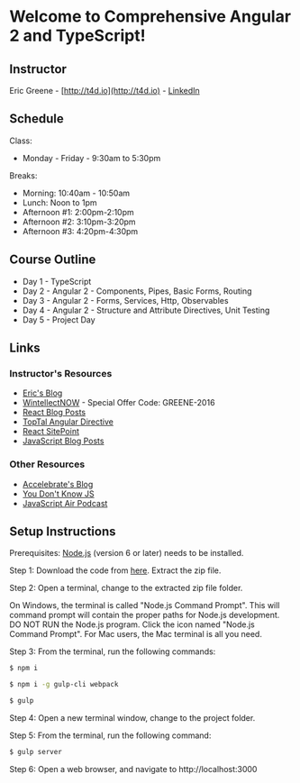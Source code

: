 # Welcome to Comprehensive Angular 2 and TypeScript!

## Instructor

Eric Greene - [http://t4d.io](http://t4d.io) - [LinkedIn](https://www.linkedin.com/in/ericwgreene)

## Schedule

Class:
- Monday - Friday - 9:30am to 5:30pm

Breaks:
- Morning: 10:40am - 10:50am
- Lunch: Noon to 1pm
- Afternoon #1: 2:00pm-2:10pm
- Afternoon #2: 3:10pm-3:20pm
- Afternoon #3: 4:20pm-4:30pm

## Course Outline

- Day 1 - TypeScript
- Day 2 - Angular 2 - Components, Pipes, Basic Forms, Routing
- Day 3 - Angular 2 - Forms, Services, Http, Observables
- Day 4 - Angular 2 - Structure and Attribute Directives, Unit Testing
- Day 5 - Project Day

## Links

### Instructor's Resources

- [Eric's Blog](http://t4d.io/)
- [WintellectNOW](https://www.wintellectnow.com/Home/Instructor?instructorId=EricGreene) - Special Offer Code: GREENE-2016
- [React Blog Posts](https://github.com/training4developers/react-flux-blog)
- [TopTal Angular Directive](https://www.toptal.com/angular-js/angular-js-demystifying-directives)
- [React SitePoint](http://www.sitepoint.com/author/ericgreene/)
- [JavaScript Blog Posts](https://www.accelebrate.com/blog/?s=Greene)

### Other Resources

- [Accelebrate's Blog](https://www.accelebrate.com/blog/)
- [You Don't Know JS](https://github.com/getify/You-Dont-Know-JS)
- [JavaScript Air Podcast](http://javascriptair.podbean.com/)

## Setup Instructions

Prerequisites: [Node.js](https://nodejs.org/en/) (version 6 or later) needs to be installed.

Step 1: Download the code from [here](https://github.com/training4developers/angular2_06202016/archive/master.zip).  Extract the zip file.

Step 2: Open a terminal, change to the extracted zip file folder.

On Windows, the terminal is called "Node.js Command Prompt". This will command prompt will contain the proper paths for Node.js development. DO NOT RUN the Node.js program. Click the icon named "Node.js Command Prompt". For Mac users, the Mac terminal is all you need.

Step 3: From the terminal, run the following commands:

```bash
$ npm i

$ npm i -g gulp-cli webpack

$ gulp
```
Step 4: Open a new terminal window, change to the project folder.

Step 5: From the terminal, run the following command:

```bash
$ gulp server
```

Step 6: Open a web browser, and navigate to http://localhost:3000

